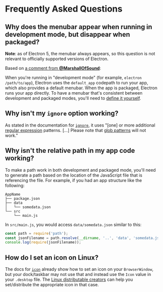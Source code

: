 # Frequently Asked Questions

## Why does the menubar appear when running in development mode, but disappear when packaged?

**Note**: as of Electron 5, the menubar always appears, so this question is not relevant to
officially supported versions of Electron.

Based on [a comment from **@MarshallOfSound**](https://github.com/electron/electron-packager/issues/553#issuecomment-270805213):

When you're running in "development mode" (for example, `electron /path/to/app`), Electron uses the
`default_app` codepath to run your app, which also provides a default menubar. When the app is
packaged, Electron runs your app directly. To have a menubar that's consistent between development
and packaged modes, you'll need to [define it yourself](https://electronjs.org/docs/api/menu/).

## Why isn't my `ignore` option working?

As stated in the documentation for [`ignore`](https://electron.github.com/electron-packager/master/interfaces/electronpackager.options.html#ignore), it uses "[one] or more additional
[regular expression](https://developer.mozilla.org/en-US/docs/Web/JavaScript/Guide/Regular_Expressions)
patterns. […] Please note that [glob patterns](https://en.wikipedia.org/wiki/Glob_%28programming%29)
will not work."

## Why isn't the relative path in my app code working?

To make a path work in both development and packaged mode, you'll need to generate a path based on
the location of the JavaScript file that is referencing the file. For example, if you had an app
structure like the following:

```
AppName
├── package.json
├── data
│   └── somedata.json
└── src
    └── main.js
```

In `src/main.js`, you would access `data/somedata.json` similar to this:

```javascript
const path = require('path');
const jsonFilename = path.resolve(__dirname, '..', 'data', 'somedata.json');
console.log(require(jsonFilename));
```

## How do I set an icon on Linux?

The docs for [`icon`](https://electron.github.com/electron-packager/master/interfaces/electronpackager.options.html#icon)
already show how to set an icon on your `BrowserWindow`, but your dock/taskbar may not use that and
instead use the `Icon` value in your `.desktop` file. The [Linux distributable creators](https://github.com/electron/electron-packager#distributable-creators)
can help you set/distribute the appropriate icon in that case.
